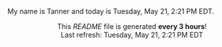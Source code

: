 My name is Tanner and today is Tuesday, May 21, 2:21 PM EDT.

<p align="center">This <i>README</i> file is generated <b>every 3 hours</b>!</br>Last refresh: Tuesday, May 21, 2:21 PM EDT<br /></p>
